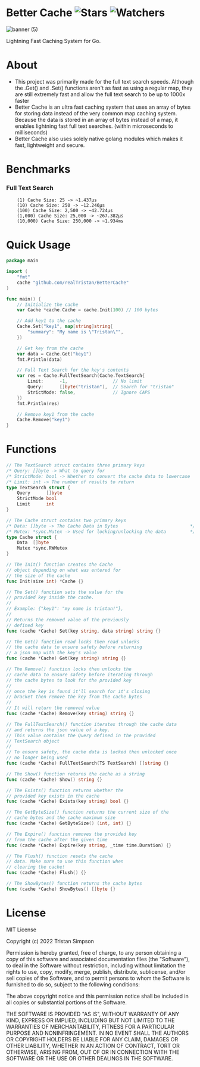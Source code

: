 # Better Cache ![Stars](https://img.shields.io/github/stars/realTristan/BetterCache?color=brightgreen) ![Watchers](https://img.shields.io/github/watchers/realTristan/BetterCache?label=Watchers)
![banner (5)](https://user-images.githubusercontent.com/75189508/186757681-6b7f97e8-ec37-448a-83cc-75106ed16309.png)

Lightning Fast Caching System for Go.

# About
- This project was primarily made for the full text search speeds. Although the .Get() and .Set() functions aren't as fast as using a regular map, they are still extremely fast and allow the full text search to be up to 1000x faster
- Better Cache is an ultra fast caching system that uses an array of bytes for storing data instead of the very common map caching system. Because the data is stored in an array of bytes instead of a map, it enables lightning fast full text searches. (within microseconds to milliseconds)
- Better Cache also uses solely native golang modules which makes it fast, lightweight and secure.

# Benchmarks

<h3>Full Text Search</h3>

```
    (1) Cache Size: 25 -> ~1.437µs
    (10) Cache Size: 250 -> ~12.246µs
    (100) Cache Size: 2,500 -> ~42.724µs
    (1,000) Cache Size: 25,000 -> ~267.382µs
    (10,000) Cache Size: 250,000 -> ~1.934ms
```

# Quick Usage

```go
package main

import (
    "fmt"
    cache "github.com/realTristan/BetterCache"
)

func main() {
    // Initialize the cache
	var Cache *cache.Cache = cache.Init(100) // 100 bytes

    // Add key1 to the cache
    Cache.Set("key1", map[string]string{
		"summary": "My name is \"Tristan\"",
	})

    // Get key from the cache
    var data = Cache.Get("key1")
    fmt.Println(data)

    // Full Text Search for the key's contents
	var res = Cache.FullTextSearch(Cache.TextSearch{
		Limit:      -1,                 // No limit
		Query:      []byte("tristan"),  // Search for "tristan"
		StrictMode: false,              // Ignore CAPS
	})
    fmt.Println(res)

    // Remove key1 from the cache
    Cache.Remove("key1")
}

```

# Functions

```go
// The TextSearch struct contains three primary keys
/* Query: []byte -> What to query for									*/
/* StrictMode: bool -> Whether to convert the cache data to lowercase	*/
/* Limit: int -> The number of results to return						*/
type TextSearch struct {
	Query      []byte
	StrictMode bool
	Limit      int
}

// The Cache struct contains two primary keys
/* Data: []byte -> The Cache Data in Bytes						 	 */
/* Mutex: *sync.Mutex -> Used for locking/unlocking the data 	 	 */
type Cache struct {
	Data  []byte
	Mutex *sync.RWMutex
}

// The Init() function creates the Cache
// object depending on what was entered for
// the size of the cache
func Init(size int) *Cache {}

// The Set() function sets the value for the
// provided key inside the cache.
//
// Example: {"key1": "my name is tristan!"},
//
// Returns the removed value of the previously
// defined key
func (cache *Cache) Set(key string, data string) string {}

// The Get() function read locks then read unlocks
// the cache data to ensure safety before returning
// a json map with the key's value
func (cache *Cache) Get(key string) string {}

// The Remove() function locks then unlocks the
// cache data to ensure safety before iterating through
// the cache bytes to look for the provided key
//
// once the key is found it'll search for it's closing
// bracket then remove the key from the cache bytes
//
// It will return the removed value
func (cache *Cache) Remove(key string) string {}

// The FullTextSearch() function iterates through the cache data
// and returns the json value of a key.
// This value contains the Query defined in the provided
// TextSearch object
//
// To ensure safety, the cache data is locked then unlocked once
// no longer being used
func (cache *Cache) FullTextSearch(TS TextSearch) []string {}

// The Show() function returns the cache as a string
func (cache *Cache) Show() string {}

// The Exists() function returns whether the
// provided key exists in the cache
func (cache *Cache) Exists(key string) bool {}

// The GetByteSize() function returns the current size of the
// cache bytes and the cache maximum size
func (cache *Cache) GetByteSize() (int, int) {}

// The Expire() function removes the provided key
// from the cache after the given time
func (cache *Cache) Expire(key string, _time time.Duration) {}

// The Flush() function resets the cache
// data. Make sure to use this function when
// clearing the cache!
func (cache *Cache) Flush() {}

// The ShowBytes() function returns the cache bytes
func (cache *Cache) ShowBytes() []byte {}

```

# License
MIT License

Copyright (c) 2022 Tristan Simpson

Permission is hereby granted, free of charge, to any person obtaining a copy
of this software and associated documentation files (the "Software"), to deal
in the Software without restriction, including without limitation the rights
to use, copy, modify, merge, publish, distribute, sublicense, and/or sell
copies of the Software, and to permit persons to whom the Software is
furnished to do so, subject to the following conditions:

The above copyright notice and this permission notice shall be included in all
copies or substantial portions of the Software.

THE SOFTWARE IS PROVIDED "AS IS", WITHOUT WARRANTY OF ANY KIND, EXPRESS OR
IMPLIED, INCLUDING BUT NOT LIMITED TO THE WARRANTIES OF MERCHANTABILITY,
FITNESS FOR A PARTICULAR PURPOSE AND NONINFRINGEMENT. IN NO EVENT SHALL THE
AUTHORS OR COPYRIGHT HOLDERS BE LIABLE FOR ANY CLAIM, DAMAGES OR OTHER
LIABILITY, WHETHER IN AN ACTION OF CONTRACT, TORT OR OTHERWISE, ARISING FROM,
OUT OF OR IN CONNECTION WITH THE SOFTWARE OR THE USE OR OTHER DEALINGS IN THE
SOFTWARE.
